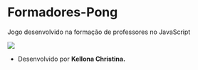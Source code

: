# Formadores-Pong
Jogo desenvolvido na formação de professores no JavaScript

![](https://img.shields.io/badge/JavaScript-323330?style=for-the-badge&logo=javascript&logoColor=F7DF1E)

- Desenvolvido por **Kellona Christina.**

